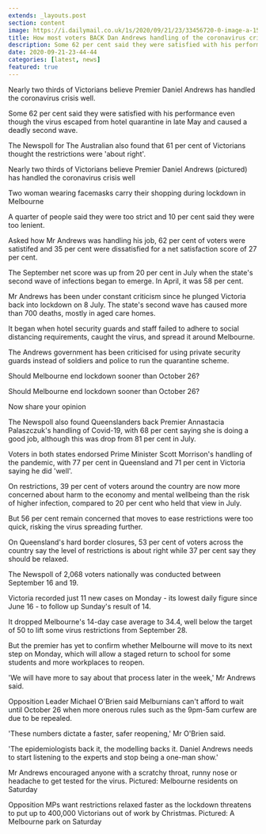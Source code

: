 ```yaml
---
extends: _layouts.post
section: content
image: https://i.dailymail.co.uk/1s/2020/09/21/23/33456720-0-image-a-15_1600727854444.jpg 
title: How most voters BACK Dan Andrews handling of the coronavirus crisis 
description: Some 62 per cent said they were satisfied with his performance even though the virus escaped from hotel quarantine in late May and caused a deadly second wave. 
date: 2020-09-21-23-44-44 
categories: [latest, news] 
featured: true 
--- 
```

Nearly two thirds of Victorians believe Premier Daniel Andrews has handled the coronavirus crisis well.

Some 62 per cent said they were satisfied with his performance even though the virus escaped from hotel quarantine in late May and caused a deadly second wave.

The Newspoll for The Australian also found that 61 per cent of Victorians thought the restrictions were 'about right'. 

Nearly two thirds of Victorians believe Premier Daniel Andrews (pictured) has handled the coronavirus crisis well

Two woman wearing facemasks carry their shopping during lockdown in Melbourne

A quarter of people said they were too strict and 10 per cent said they were too lenient.  

Asked how Mr Andrews was handling his job, 62 per cent of voters were satistifed and 35 per cent were dissatisfied for a net satisfaction score of 27 per cent.

The September net score was up from 20 per cent in July when the state's second wave of infections began to emerge. In April, it was 58 per cent. 

Mr Andrews has been under constant criticism since he plunged Victoria back into lockdown on 8 July. The state's second wave has caused more than 700 deaths, mostly in aged care homes. 

It began when hotel security guards and staff failed to adhere to social distancing requirements, caught the virus, and spread it around Melbourne. 

The Andrews government has been criticised for using private security guards instead of soldiers and police to run the quarantine scheme.

 Should Melbourne end lockdown sooner than October 26? 

 Should Melbourne end lockdown sooner than October 26? 

Now share your opinion

The Newspoll also found Queenslanders back Premier Annastacia Palaszczuk's handling of Covid-19, with 68 per cent saying she is doing a good job, although this was drop from 81 per cent in July.

Voters in both states endorsed Prime Minister Scott Morrison's handling of the pandemic, with 77 per cent in Queensland and 71 per cent in Victoria saying he did 'well'.

On restrictions, 39 per cent of voters around the country are now more concerned about harm to the economy and mental wellbeing than the risk of higher infection, compared to 20 per cent who held that view in July.

But 56 per cent remain concerned that moves to ease restrictions were too quick, risking the virus spreading further.

On Queensland's hard border closures, 53 per cent of voters across the country say the level of restrictions is about right while 37 per cent say they should be relaxed.

The Newspoll of 2,068 voters nationally was conducted between September 16 and 19. 

Victoria recorded just 11 new cases on Monday - its lowest daily figure since June 16 - to follow up Sunday's result of 14.

It dropped Melbourne's 14-day case average to 34.4, well below the target of 50 to lift some virus restrictions from September 28.

But the premier has yet to confirm whether Melbourne will move to its next step on Monday, which will allow a staged return to school for some students and more workplaces to reopen.

'We will have more to say about that process later in the week,' Mr Andrews said.

Opposition Leader Michael O'Brien said Melburnians can't afford to wait until October 26 when more onerous rules such as the 9pm-5am curfew are due to be repealed.

'These numbers dictate a faster, safer reopening,' Mr O'Brien said.

'The epidemiologists back it, the modelling backs it. Daniel Andrews needs to start listening to the experts and stop being a one-man show.'

Mr Andrews encouraged anyone with a scratchy throat, runny nose or headache to get tested for the virus. Pictured: Melbourne residents on Saturday

Opposition MPs want restrictions relaxed faster as the lockdown threatens to put up to 400,000 Victorians out of work by Christmas. Pictured: A Melbourne park on Saturday

